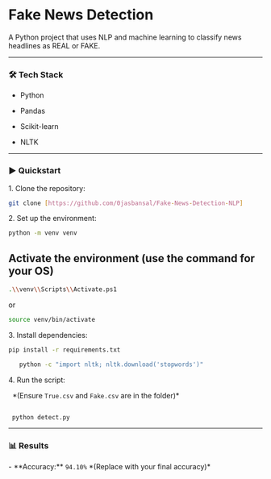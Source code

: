 # Fake News Detection



A Python project that uses NLP and machine learning to classify news headlines as REAL or FAKE.



---



### 🛠️ Tech Stack

- Python

- Pandas

- Scikit-learn

- NLTK



---



### ▶️ Quickstart



1\.  Clone the repository:
  ```sh
git clone [https://github.com/0jasbansal/Fake-News-Detection-NLP] 

 ```



2\.  Set up the environment:


  ```sh
python -m venv venv
```
   ## Activate the environment (use the command for your OS)
  ```sh
  .\\venv\\Scripts\\Activate.ps1
  ```
   or

   ```sh
source venv/bin/activate
```





3\.  Install dependencies:



```sh
pip install -r requirements.txt
```
```sh
   python -c "import nltk; nltk.download('stopwords')"
```




4\.  Run the script:

&nbsp;   \*(Ensure `True.csv` and `Fake.csv` are in the folder)\*


  ```sh

   python detect.py

  ```



---



### 📊 Results

\- \*\*Accuracy:\*\* `94.10%` \*(Replace with your final accuracy)\*
